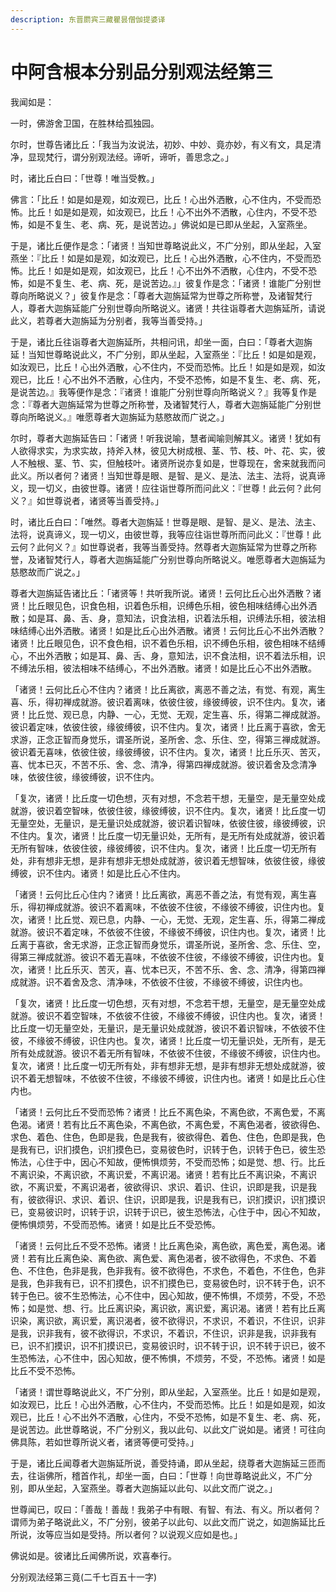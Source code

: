 ```yaml
---
description: 东晋罽宾三藏瞿昙僧伽提婆译
---
```


# 中阿含根本分别品分别观法经第三

我闻如是：

一时，佛游舍卫国，在胜林给孤独园。

尔时，世尊告诸比丘：「我当为汝说法，初妙、中妙、竟亦妙，有义有文，具足清净，显现梵行，谓分别观法经。谛听，谛听，善思念之。」

时，诸比丘白曰：「世尊！唯当受教。」

佛言：「比丘！如是如是观，如汝观已，比丘！心出外洒散，心不住内，不受而恐怖。比丘！如是如是观，如汝观已，比丘！心不出外不洒散，心住内，不受不恐怖，如是不复生、老、病、死，是说苦边。」佛说如是已即从坐起，入室燕坐。

于是，诸比丘便作是念：「诸贤！当知世尊略说此义，不广分别，即从坐起，入室燕坐：『比丘！如是如是观，如汝观已，比丘！心出外洒散，心不住内，不受而恐怖。比丘！如是如是观，如汝观已，比丘！心不出外不洒散，心住内，不受不恐怖，如是不复生、老、病、死，是说苦边。』」彼复作是念：「诸贤！谁能广分别世尊向所略说义？」彼复作是念：「尊者大迦旃延常为世尊之所称誉，及诸智梵行人，尊者大迦旃延能广分别世尊向所略说义。诸贤！共往诣尊者大迦旃延所，请说此义，若尊者大迦旃延为分别者，我等当善受持。」

于是，诸比丘往诣尊者大迦旃延所，共相问讯，却坐一面，白曰：「尊者大迦旃延！当知世尊略说此义，不广分别，即从坐起，入室燕坐：『比丘！如是如是观，如汝观已，比丘！心出外洒散，心不住内，不受而恐怖。比丘！如是如是观，如汝观已，比丘！心不出外不洒散，心住内，不受不恐怖，如是不复生、老、病、死，是说苦边。』我等便作是念：『诸贤！谁能广分别世尊向所略说义？』我等复作是念：『尊者大迦旃延常为世尊之所称誉，及诸智梵行人，尊者大迦旃延能广分别世尊向所略说义。』唯愿尊者大迦旃延为慈愍故而广说之。」

尔时，尊者大迦旃延告曰：「诸贤！听我说喻，慧者闻喻则解其义。诸贤！犹如有人欲得求实，为求实故，持斧入林，彼见大树成根、茎、节、枝、叶、花、实，彼人不触根、茎、节、实，但触枝叶。诸贤所说亦复如是，世尊现在，舍来就我而问此义。所以者何？诸贤！当知世尊是眼、是智、是义、是法、法主、法将，说真谛义，现一切义，由彼世尊。诸贤！应往诣世尊所而问此义：『世尊！此云何？此何义？』如世尊说者，诸贤等当善受持。」

时，诸比丘白曰：「唯然。尊者大迦旃延！世尊是眼、是智、是义、是法、法主、法将，说真谛义，现一切义，由彼世尊，我等应往诣世尊所而问此义：『世尊！此云何？此何义？』如世尊说者，我等当善受持。然尊者大迦旃延常为世尊之所称誉，及诸智梵行人，尊者大迦旃延能广分别世尊向所略说义。唯愿尊者大迦旃延为慈愍故而广说之。」

尊者大迦旃延告诸比丘：「诸贤等！共听我所说。诸贤！云何比丘心出外洒散？诸贤！比丘眼见色，识食色相，识着色乐相，识缚色乐相，彼色相味结缚心出外洒散；如是耳、鼻、舌、身，意知法，识食法相，识着法乐相，识缚法乐相，彼法相味结缚心出外洒散。诸贤！如是比丘心出外洒散。诸贤！云何比丘心不出外洒散？诸贤！比丘眼见色，识不食色相，识不着色乐相，识不缚色乐相，彼色相味不结缚心，不出外洒散；如是耳、鼻、舌、身，意知法，识不食法相，识不着法乐相，识不缚法乐相，彼法相味不结缚心，不出外洒散。诸贤！如是比丘心不出外洒散。

「诸贤！云何比丘心不住内？诸贤！比丘离欲，离恶不善之法，有觉、有观，离生喜、乐，得初禅成就游。彼识着离味，依彼住彼，缘彼缚彼，识不住内。复次，诸贤！比丘觉、观已息，内静、一心，无觉、无观，定生喜、乐，得第二禅成就游。彼识着定味，依彼住彼，缘彼缚彼，识不住内。复次，诸贤！比丘离于喜欲，舍无求游，正念正智而身觉乐，谓圣所说，圣所舍、念、乐住、空，得第三禅成就游。彼识着无喜味，依彼住彼，缘彼缚彼，识不住内。复次，诸贤！比丘乐灭、苦灭，喜、忧本已灭，不苦不乐、舍、念、清净，得第四禅成就游。彼识着舍及念清净味，依彼住彼，缘彼缚彼，识不住内。

「复次，诸贤！比丘度一切色想，灭有对想，不念若干想，无量空，是无量空处成就游，彼识着空智味，依彼住彼，缘彼缚彼，识不住内。复次，诸贤！比丘度一切无量空处，无量识，是无量识处成就游，彼识着识智味，依彼住彼，缘彼缚彼，识不住内。复次，诸贤！比丘度一切无量识处，无所有，是无所有处成就游，彼识着无所有智味，依彼住彼，缘彼缚彼，识不住内。复次，诸贤！比丘度一切无所有处，非有想非无想，是非有想非无想处成就游，彼识着无想智味，依彼住彼，缘彼缚彼，识不住内。诸贤！如是比丘心不住内。

「诸贤！云何比丘心住内？诸贤！比丘离欲，离恶不善之法，有觉有观，离生喜乐，得初禅成就游。彼识不着离味，不依彼不住彼，不缘彼不缚彼，识住内也。复次，诸贤！比丘觉、观已息，内静、一心，无觉、无观，定生喜、乐，得第二禅成就游。彼识不着定味，不依彼不住彼，不缘彼不缚彼，识住内也。复次，诸贤！比丘离于喜欲，舍无求游，正念正智而身觉乐，谓圣所说，圣所舍、念、乐住、空，得第三禅成就游。彼识不着无喜味，不依彼不住彼，不缘彼不缚彼，识住内也。复次，诸贤！比丘乐灭、苦灭，喜、忧本已灭，不苦不乐、舍、念、清净，得第四禅成就游。识不着舍及念、清净味，不依彼不住彼，不缘彼不缚彼，识住内也。

「复次，诸贤！比丘度一切色想，灭有对想，不念若干想，无量空，是无量空处成就游。彼识不着空智味，不依彼不住彼，不缘彼不缚彼，识住内也。复次，诸贤！比丘度一切无量空处，无量识，是无量识处成就游，彼识不着识智味，不依彼不住彼，不缘彼不缚彼，识住内也。复次，诸贤！比丘度一切无量识处，无所有，是无所有处成就游。彼识不着无所有智味，不依彼不住彼，不缘彼不缚彼，识住内也。复次，诸贤！比丘度一切无所有处，非有想非无想，是非有想非无想处成就游，彼识不着无想智味，不依彼不住彼，不缘彼不缚彼，识住内也。诸贤！如是比丘心住内也。

「诸贤！云何比丘不受而恐怖？诸贤！比丘不离色染，不离色欲，不离色爱，不离色渴。诸贤！若有比丘不离色染，不离色欲，不离色爱，不离色渴者，彼欲得色、求色、着色、住色，色即是我，色是我有，彼欲得色、着色、住色，色即是我，色是我有已，识扪摸色，识扪摸色已，变易彼色时，识转于色，识转于色已，彼生恐怖法，心住于中，因心不知故，便怖惧烦劳，不受而恐怖；如是觉、想、行。比丘不离识染，不离识欲，不离识爱，不离识渴。诸贤！若有比丘不离识染，不离识欲，不离识爱，不离识渴者，彼欲得识、求识、着识、住识，识即是我，识是我有，彼欲得识、求识、着识、住识，识即是我，识是我有已，识扪摸识，识扪摸识已，变易彼识时，识转于识，识转于识已，彼生恐怖法，心住于中，因心不知故，便怖惧烦劳，不受而恐怖。诸贤！如是比丘不受恐怖。

「诸贤！云何比丘不受不恐怖。诸贤！比丘离色染，离色欲，离色爱，离色渴。诸贤！若有比丘离色染、离色欲、离色爱、离色渴者，彼不欲得色，不求色、不着色、不住色，色非是我，色非我有。彼不欲得色，不求色，不着色，不住色，色非是我，色非我有已，识不扪摸色，识不扪摸色已，变易彼色时，识不转于色，识不转于色已。彼不生恐怖法，心不住中，因心知故，便不怖惧，不烦劳，不受，不恐怖；如是觉、想、行。比丘离识染，离识欲，离识爱，离识渴。诸贤！若有比丘离识染，离识欲，离识爱，离识渴者，彼不欲得识，不求识，不着识，不住识，识非是我，识非我有，彼不欲得识，不求识，不着识，不住识，识非是我，识非我有已，识不扪摸识，识不扪摸识已，变易彼识时，识不转于识，识不转于识已，彼不生恐怖法，心不住中，因心知故，便不怖惧，不烦劳，不受，不恐怖。诸贤！如是比丘不受不恐怖。

「诸贤！谓世尊略说此义，不广分别，即从坐起，入室燕坐。比丘！如是如是观，如汝观已，比丘！心出外洒散，心不住内，不受而恐怖。比丘！如是如是观，如汝观已，比丘！心不出外不洒散，心住内，不受不恐怖，如是不复生、老、病、死，是说苦边。此世尊略说，不广分别义，我以此句、以此文广说如是。诸贤！可往向佛具陈，若如世尊所说义者，诸贤等便可受持。」

于是，诸比丘闻尊者大迦旃延所说，善受持诵，即从坐起，绕尊者大迦旃延三匝而去，往诣佛所，稽首作礼，却坐一面，白曰：「世尊！向世尊略说此义，不广分别，即从坐起，入室燕坐。尊者大迦旃延以此句、以此文而广说之。」

世尊闻已，叹曰：「善哉！善哉！我弟子中有眼、有智、有法、有义。所以者何？谓师为弟子略说此义，不广分别，彼弟子以此句、以此文而广说之，如迦旃延比丘所说，汝等应当如是受持。所以者何？以说观义应如是也。」

佛说如是。彼诸比丘闻佛所说，欢喜奉行。

分别观法经第三竟(二千七百五十一字)
